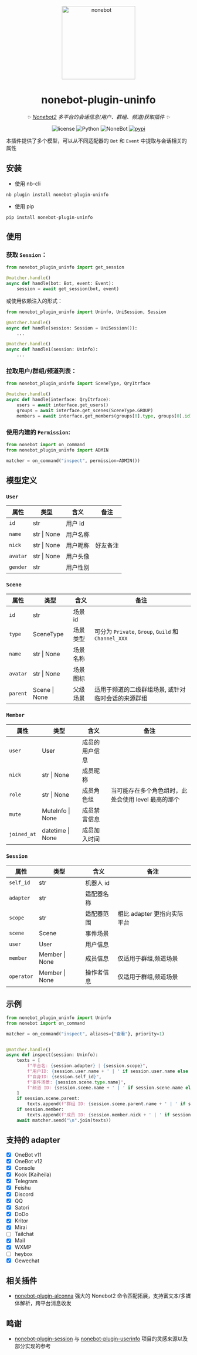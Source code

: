 <div align="center">

  <a href="https://nonebot.dev/">
    <img src="https://nonebot.dev/logo.png" width="200" height="200" alt="nonebot">
  </a>

# nonebot-plugin-uninfo

_✨ [Nonebot2](https://github.com/nonebot/nonebot2) 多平台的会话信息(用户、群组、频道)获取插件 ✨_

<p align="center">
  <img src="https://img.shields.io/github/license/RF-Tar-Railt/nonebot-plugin-uninfo" alt="license">
  <img src="https://img.shields.io/badge/python-3.9+-blue.svg" alt="Python">
  <img src="https://img.shields.io/badge/nonebot-2.3.0+-red.svg" alt="NoneBot">
  <a href="https://pypi.org/project/nonebot-plugin-uninfo">
    <img src="https://badgen.net/pypi/v/nonebot-plugin-uninfo" alt="pypi">
  </a>
</p>

</div>

本插件提供了多个模型，可以从不同适配器的 `Bot` 和 `Event` 中提取与会话相关的属性

## 安装

- 使用 nb-cli

```
nb plugin install nonebot-plugin-uninfo
```

- 使用 pip

```
pip install nonebot-plugin-uninfo
```

## 使用

### 获取 `Session`：

```python
from nonebot_plugin_uninfo import get_session

@matcher.handle()
async def handle(bot: Bot, event: Event):
    session = await get_session(bot, event)
```

或使用依赖注入的形式：

```python
from nonebot_plugin_uninfo import Uninfo, UniSession, Session

@matcher.handle()
async def handle(session: Session = UniSession()):
    ...

@matcher.handle()
async def handle1(session: Uninfo):
    ...
```

### 拉取用户/群组/频道列表：

```python
from nonebot_plugin_uninfo import SceneType, QryItrface

@matcher.handle()
async def handle(interface: QryItrface):
    users = await interface.get_users()
    groups = await interface.get_scenes(SceneType.GROUP)
    members = await interface.get_members(groups[0].type, groups[0].id)
```

### 使用内建的 `Permission`:

```python
from nonebot import on_command
from nonebot_plugin_uninfo import ADMIN

matcher = on_command("inspect", permission=ADMIN())
```

## 模型定义

### `User`

| 属性       | 类型          | 含义    | 备注   |
|----------|-------------|-------|------|
| `id`     | str         | 用户 id |      |
| `name`   | str \| None | 用户名称  |      |
| `nick`   | str \| None | 用户昵称  | 好友备注 |
| `avatar` | str \| None | 用户头像  |      |
| `gender` | str         | 用户性别  |      |

### `Scene`

| 属性       | 类型            | 含义    | 备注                                              |
|----------|---------------|-------|-------------------------------------------------|
| `id`     | str           | 场景 id |                                                 |
| `type`   | SceneType     | 场景类型  | 可分为 `Private`, `Group`, `Guild` 和 `Channel_XXX` |
| `name`   | str \| None   | 场景名称  |                                                 |
| `avatar` | str \| None   | 场景图标  |                                                 |
| `parent` | Scene \| None | 父级场景  | 适用于频道的二级群组场景, 或针对临时会话的来源群组                      |

### `Member`

| 属性          | 类型               | 含义      | 备注                            |
|-------------|------------------|---------|-------------------------------|
| `user`      | User             | 成员的用户信息 |                               |
| `nick`      | str \| None      | 成员昵称    |                               |
| `role`      | str \| None      | 成员角色组   | 当可能存在多个角色组时，此处会使用 level 最高的那个 |
| `mute`      | MuteInfo \| None | 成员禁言信息  |                               |
| `joined_at` | datetime \| None | 成员加入时间  |                               |

### `Session`

| 属性         | 类型             | 含义     | 备注                 |
|------------|----------------|--------|--------------------|
| `self_id`  | str            | 机器人 id |                    |
| `adapter`  | str            | 适配器名称  |                    |
| `scope`    | str            | 适配器范围  | 相比 adapter 更指向实际平台 |
| `scene`    | Scene          | 事件场景   |                    |
| `user`     | User           | 用户信息   |                    |
| `member`   | Member \| None | 成员信息   | 仅适用于群组,频道场景        |
| `operator` | Member \| None | 操作者信息  | 仅适用于群组,频道场景        |

## 示例

```python
from nonebot_plugin_uninfo import Uninfo
from nonebot import on_command

matcher = on_command("inspect", aliases={"查看"}, priority=1)


@matcher.handle()
async def inspect(session: Uninfo):
    texts = [
        f"平台名: {session.adapter} | {session.scope}",
        f"用户ID: {session.user.name + ' | ' if session.user.name else ''}{session.user.id}",
        f"自身ID: {session.self_id}",
        f"事件场景: {session.scene.type.name}",
        f"频道 ID: {session.scene.name + ' | ' if session.scene.name else ''}{session.scene.id}"
    ]
    if session.scene.parent:
        texts.append(f"群组 ID: {session.scene.parent.name + ' | ' if session.scene.parent.name else ''}{session.scene.parent.id}")
    if session.member:
        texts.append(f"成员 ID: {session.member.nick + ' | ' if session.member.nick else ''}{session.member.id}")
    await matcher.send("\n".join(texts))
```

## 支持的 adapter

- [x] OneBot v11
- [x] OneBot v12
- [x] Console
- [x] Kook (Kaiheila)
- [x] Telegram
- [x] Feishu
- [x] Discord
- [x] QQ
- [x] Satori
- [x] DoDo
- [x] Kritor
- [x] Mirai
- [ ] Tailchat
- [x] Mail
- [x] WXMP
- [ ] heybox
- [x] Gewechat

## 相关插件

- [nonebot-plugin-alconna](https://github.com/nonebot/plugin-alconna) 强大的 Nonebot2 命令匹配拓展，支持富文本/多媒体解析，跨平台消息收发
## 鸣谢

- [nonebot-plugin-session](https://github.com/noneplugin/nonebot-plugin-session) 与 [nonebot-plugin-userinfo](https://github.com/noneplugin/nonebot-plugin-userinfo) 项目的灵感来源以及部分实现的参考